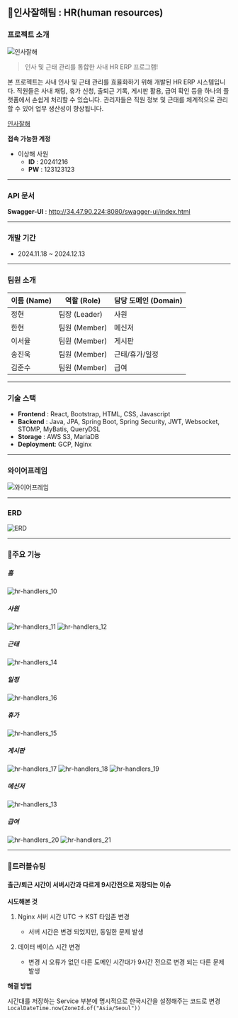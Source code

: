 ## 👋인사잘해팀 : HR(human resources)
### 프로젝트 소개
![인사잘해](https://media.discordapp.net/attachments/1303967846027755560/1316651649569132595/2024-12-12_3.23.22.png?ex=675bd2e7&is=675a8167&hm=eaf69c79a2c4b9311af7fc45d8d98b58633597eed4e75d7c6e4225e7b45b4f91&=&format=webp&quality=lossless&width=883&height=295)
> 인사 및 근태 관리를 통합한 사내 HR ERP 프로그램!

본 프로젝트는 사내 인사 및 근태 관리를 효율화하기 위해 개발된 HR ERP 시스템입니다.
직원들은 사내 채팅, 휴가 신청, 출퇴근 기록, 게시판 활용, 급여 확인 등을 하나의 플랫폼에서 손쉽게 처리할 수 있습니다.
관리자들은 직원 정보 및 근태를 체계적으로 관리할 수 있어 업무 생산성이 향상됩니다.

[인사잘해](http://34.47.90.224:3000/)

**접속 가능한 계정**
- 이상해 사원
  - **ID** : 20241216
  - **PW** : 123123123

---

### API 문서
**Swagger-UI** : http://34.47.90.224:8080/swagger-ui/index.html

---

### 개발 기간
- 2024.11.18 ~ 2024.12.13

---

### 팀원 소개
| 이름 (Name) | 역할 (Role)  | 담당 도메인 (Domain) | 
  |-----------|------------|-----------------|
| 정현        | 팀장 (Leader) | 사원              | 
| 한현        | 팀원 (Member) | 메신저             | 
| 이서율       | 팀원 (Member) | 게시판             |  
| 송진욱       | 팀원 (Member) | 근태/휴가/일정        | 
| 김준수       | 팀원 (Member) | 급여              | 

---

### 기술 스택
- **Frontend** : React, Bootstrap, HTML, CSS, Javascript
- **Backend** : Java, JPA, Spring Boot, Spring Security, JWT, Websocket, STOMP, MyBatis, QueryDSL
- **Storage** : AWS S3, MariaDB
- **Deployment**: GCP, Nginx

---

### 와이어프레임
![와이어프레임](https://github.com/user-attachments/assets/794f6b45-ce24-4aec-a9ec-80a0aacc2d6e)

---

### ERD
![ERD](https://github.com/user-attachments/assets/ef15cc51-089b-45a7-b704-e8ffe7cad939)

---

### 📌주요 기능
##### 홈
![hr-handlers_10](/uploads/96bde8645c70d8ff101ab38ae247b9d2/hr-handlers_10.png)

##### 사원
![hr-handlers_11](/uploads/f55e53bcbeeb9280e5641cd56f05bc9c/hr-handlers_11.png)
![hr-handlers_12](/uploads/028d8d267ceb355b9f8f0bae621f9b20/hr-handlers_12.png)

##### 근태
![hr-handlers_14](/uploads/989821c1f6e3b10b7a06b3ed0972f7f9/hr-handlers_14.png)

##### 일정
![hr-handlers_16](/uploads/93532b9c07a12a2720f113515ed8c331/hr-handlers_16.png)

##### 휴가
![hr-handlers_15](/uploads/92f5f5490bfdefb6879cac1c39fe1adb/hr-handlers_15.png)

##### 게시판
![hr-handlers_17](/uploads/0326688bab1e7fb138f0ec8f5fc2bde5/hr-handlers_17.png)
![hr-handlers_18](/uploads/9d8d41f51815bb0332a1dad19d93bbe6/hr-handlers_18.png)
![hr-handlers_19](/uploads/358251ab2d4dde40f8821acbec7062c7/hr-handlers_19.png)

##### 메신저
![hr-handlers_13](/uploads/218e2c0969772076db8d511d6424a349/hr-handlers_13.png)

##### 급여
![hr-handlers_20](/uploads/6afb8c6ae2140791ca2142fc70eee8b2/hr-handlers_20.png)
![hr-handlers_21](/uploads/82a242f1a0df08fbf54aef40d3bfdbc7/hr-handlers_21.png)

---

### 🚨트러블슈팅
#### 출근/퇴근 시간이 서버시간과 다르게 9시간전으로 저장되는 이슈 
**시도해본 것**
1. Nginx 서버 시간 UTC -> KST 타임존 변경 
  
   - 서버 시간은 변경 되었지만, 동일한 문제 발생

2. 데이터 베이스 시간 변경 
   - 변경 시 오류가 없던 다른 도메인 시간대가 9시간 전으로 변경 되는 다른 문제 발생

**해결 방법**

시간대를 저장하는 Service 부분에 명시적으로 한국시간을 설정해주는 코드로 변경
`LocalDateTime.now(ZoneId.of("Asia/Seoul"))`
